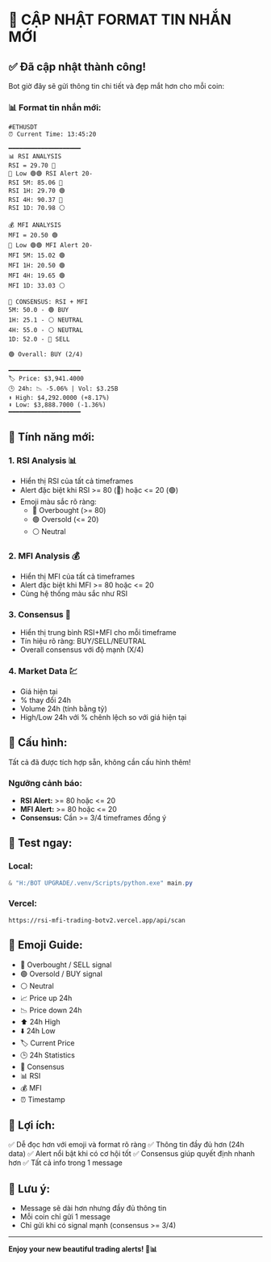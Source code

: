 # 🎨 CẬP NHẬT FORMAT TIN NHẮN MỚI

## ✅ Đã cập nhật thành công!

Bot giờ đây sẽ gửi thông tin chi tiết và đẹp mắt hơn cho mỗi coin:

### 📊 Format tin nhắn mới:

```
#ETHUSDT
⏰ Current Time: 13:45:20

━━━━━━━━━━━━━━━━━━━━
📊 RSI ANALYSIS
RSI = 29.70 🔴
🔔 Low 🟢🟢 RSI Alert 20-
RSI 5M: 85.06 🔴
RSI 1H: 29.70 🟢
RSI 4H: 90.37 🔴
RSI 1D: 70.98 ⚪

💰 MFI ANALYSIS
MFI = 20.50 🟢
🔔 Low 🟢🟢 MFI Alert 20-
MFI 5M: 15.02 🟢
MFI 1H: 20.50 🟢
MFI 4H: 19.65 🟢
MFI 1D: 33.03 ⚪

🎯 CONSENSUS: RSI + MFI
5M: 50.0 - 🟢 BUY
1H: 25.1 - ⚪ NEUTRAL
4H: 55.0 - ⚪ NEUTRAL
1D: 52.0 - 🔴 SELL

🟢 Overall: BUY (2/4)

━━━━━━━━━━━━━━━━━━━━
🏷️ Price: $3,941.4000
🕒 24h: 📉 -5.06% | Vol: $3.25B
⬆️ High: $4,292.0000 (+8.17%)
⬇️ Low: $3,888.7000 (-1.36%)
━━━━━━━━━━━━━━━━━━━━
```

## 🎯 Tính năng mới:

### 1. **RSI Analysis** 📊
- Hiển thị RSI của tất cả timeframes
- Alert đặc biệt khi RSI >= 80 (🔴) hoặc <= 20 (🟢)
- Emoji màu sắc rõ ràng:
  - 🔴 Overbought (>= 80)
  - 🟢 Oversold (<= 20)
  - ⚪ Neutral

### 2. **MFI Analysis** 💰
- Hiển thị MFI của tất cả timeframes
- Alert đặc biệt khi MFI >= 80 hoặc <= 20
- Cùng hệ thống màu sắc như RSI

### 3. **Consensus** 🎯
- Hiển thị trung bình RSI+MFI cho mỗi timeframe
- Tín hiệu rõ ràng: BUY/SELL/NEUTRAL
- Overall consensus với độ mạnh (X/4)

### 4. **Market Data** 💹
- Giá hiện tại
- % thay đổi 24h
- Volume 24h (tính bằng tỷ)
- High/Low 24h với % chênh lệch so với giá hiện tại

## 🔧 Cấu hình:

Tất cả đã được tích hợp sẵn, không cần cấu hình thêm!

### Ngưỡng cảnh báo:
- **RSI Alert:** >= 80 hoặc <= 20
- **MFI Alert:** >= 80 hoặc <= 20
- **Consensus:** Cần >= 3/4 timeframes đồng ý

## 📱 Test ngay:

### Local:
```powershell
& "H:/BOT UPGRADE/.venv/Scripts/python.exe" main.py
```

### Vercel:
```
https://rsi-mfi-trading-botv2.vercel.app/api/scan
```

## 🎨 Emoji Guide:

- 🔴 Overbought / SELL signal
- 🟢 Oversold / BUY signal  
- ⚪ Neutral
- 📈 Price up 24h
- 📉 Price down 24h
- ⬆️ 24h High
- ⬇️ 24h Low
- 🏷️ Current Price
- 🕒 24h Statistics
- 🎯 Consensus
- 📊 RSI
- 💰 MFI
- ⏰ Timestamp

## 🚀 Lợi ích:

✅ Dễ đọc hơn với emoji và format rõ ràng
✅ Thông tin đầy đủ hơn (24h data)
✅ Alert nổi bật khi có cơ hội tốt
✅ Consensus giúp quyết định nhanh hơn
✅ Tất cả info trong 1 message

## 📝 Lưu ý:

- Message sẽ dài hơn nhưng đầy đủ thông tin
- Mỗi coin chỉ gửi 1 message
- Chỉ gửi khi có signal mạnh (consensus >= 3/4)

---

**Enjoy your new beautiful trading alerts! 🎉📊**
